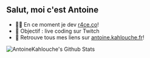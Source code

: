 ## Salut, moi c'est Antoine

- 👨‍💻 En ce moment je dev [r4ce.co](https://r4ce.co)!
- 🎯 Objectif : live coding sur Twitch
- 🔗 Retrouve tous mes liens sur [antoine.kahlouche.fr](https://antoine.kahlouche.fr)!

<img align="left" alt="AntoineKahlouche's Github Stats" src="https://github-readme-stats.vercel.app/api?username=AntoineKahlouche&show_icons=true&hide_border=true&count_private=true&theme=graywhite" />
